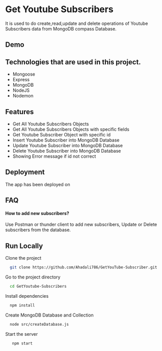 # Get Youtube Subscribers

It is used to do create,read,update and delete operations of Youtube Subscribers data from MongoDB compass Database.

## Demo



## Technologies that are used in this project.
  <ul>
    <li>Mongoose</li> 
    <li>Express</li>  
    <li>MongoDB</li> 
    <li>NodeJS</li>
    <li>Nodemon</li>  
  </ul>



## Features

- Get All Youtube Subscribers Objects
- Get All Youtube Subscribers Objects with specific fields
- Get Youtube Subscriber Object with specific id
- Insert Youtube Subscriber into MongoDB Database
- Update Youtube Subscriber into MongoDB Database
- Delete Youtube Subscriber into MongoDB Database
- Showing Error message if id not correct


## Deployment

The app has been deployed on 



## FAQ

#### How to add new subscribers?

Use Postman or thunder client to add new subscribers, Update or Delete subscribers from the database.


## Run Locally

Clone the project

```bash
  git clone https://github.com/Ahadali786/GetYouTube-Subscriber.git
```

Go to the project directory

```bash
  cd GetYoutube-Subscribers
```

Install dependencies

```bash
  npm install
```

Create MongoDB Database and Collection

```bash
  node src/createDatabase.js
```

Start the server

```bash
   npm start
```

